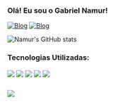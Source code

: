 ### Olá! Eu sou o Gabriel Namur!
[![Blog](https://img.shields.io/badge/Instagram-E4405F?style=for-the-badge&logo=instagram&logoColor=white)](https://www.instagram.com/gabriel.namur/)
[![Blog](https://img.shields.io/badge/LinkedIn-0077B5?style=for-the-badge&logo=linkedin&logoColor=white)](https://www.linkedin.com/in/gabriel-namur/)

![Namur's GitHub stats](https://github-readme-stats.vercel.app/api?username=gabrielnamur&show_icons=true&theme=radical)

### Tecnologias Utilizadas:

<div style="display: inline_block">
  <img align="center" src="https://img.shields.io/badge/HTML5-E34F26?style=for-the-badge&logo=html5&logoColor=white" />
   <img align="center" src="https://img.shields.io/badge/JavaScript-F7DF1E?style=for-the-badge&logo=javascript&logoColor=black" />
    <img align="center" src="https://img.shields.io/badge/CSS-239120?&style=for-the-badge&logo=css3&logoColor=white" />
     <img align="center" src="mysql 	https://img.shields.io/badge/MySQL-005C84?style=for-the-badge&logo=mysql&logoColor=white" />
    <img align="center" src="https://img.shields.io/badge/Java-007396?&style=for-the-badge&logo=java&logoColor=white" />
</div>

##
<div style="display: inline_block">
  <img align="center" src="https://cdn.wallpapersafari.com/95/96/xogFQX.png">
 </div>
